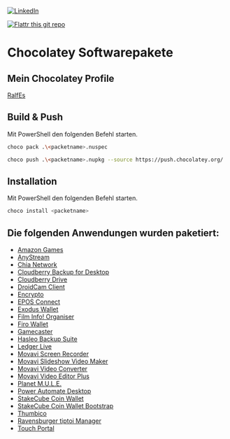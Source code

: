 [![LinkedIn][linkedin-shield]][linkedin-url]

[![Flattr this git repo](http://api.flattr.com/button/flattr-badge-large.png)](https://flattr.com/submit/auto?user_id=ralfes&url=https://github.com/ralfes/chocolatey-packages&title=chocolatey-packages&language=&tags=github&category=software) 


# Chocolatey Softwarepakete
## Mein Chocolatey Profile
[RalfEs](https://community.chocolatey.org/profiles/RalfEs/)

## Build & Push
Mit PowerShell den folgenden Befehl starten.

```sh
choco pack .\<packetname>.nuspec
```

```sh
choco push .\<packetname>.nupkg --source https://push.chocolatey.org/
```

## Installation
Mit PowerShell den folgenden Befehl starten.

```sh
choco install <packetname>
```


## Die folgenden Anwendungen wurden paketiert:
* [Amazon Games](https://chocolatey.org/packages/amazongames/)
* [AnyStream](https://chocolatey.org/packages/anystream/)
* [Chia Network](https://chocolatey.org/packages/chia-network/)
* [Cloudberry Backup for Desktop](https://chocolatey.org/packages/cloudberrybackup/)
* [Cloudberry Drive](https://chocolatey.org/packages/cloudberrydrive/)
* [DroidCam Client](https://chocolatey.org/packages/droidcamclient/)
* [Encrypto](https://chocolatey.org/packages/encrypto/)
* [EPOS Connect](https://community.chocolatey.org/packages/epos-connect/)
* [Exodus Wallet](https://chocolatey.org/packages/exoduswallet/)
* [Film Info! Organiser](https://chocolatey.org/packages/film-info-organizer/)
* [Firo Wallet](https://chocolatey.org/packages/firowallet/)
* [Gamecaster](https://chocolatey.org/packages/gamecaster/)
* [Hasleo Backup Suite](https://chocolatey.org/packages/hasleobackupsuite/)
* [Ledger Live](https://chocolatey.org/packages/ledger-live/)
* [Movavi Screen Recorder](https://chocolatey.org/packages/movaviscreenrecorder/)
* [Movavi Slideshow Video Maker](https://chocolatey.org/packages/movavislideshowmaker/)
* [Movavi Video Converter](https://chocolatey.org/packages/movavivideoconverter/)
* [Movavi Video Editor Plus](https://chocolatey.org/packages/movavivideoeditorplus/)
* [Planet M.U.L.E.](https://chocolatey.org/packages/planetmule/)
* [Power Automate Desktop](https://chocolatey.org/packages/powerautomatedesktop/)
* [StakeCube Coin Wallet](https://chocolatey.org/packages/stakecubecoinwallet/)
* [StakeCube Coin Wallet Bootstrap](https://chocolatey.org/packages/stakecubecoinwallet-bootstrap/)
* [Thumbico](https://chocolatey.org/packages/thumbico/)
* [Ravensburger tiptoi Manager](https://chocolatey.org/packages/tiptoimanager/)
* [Touch Portal](https://chocolatey.org/packages/touchportal/)

[linkedin-shield]: https://img.shields.io/badge/-LinkedIn-black.svg?style=for-the-badge&logo=linkedin&colorB=555
[linkedin-url]: https://linkedin.com/in/ralfes
